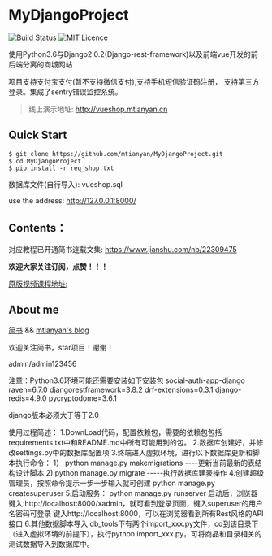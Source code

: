 # MyDjangoProject

[![Build Status](https://travis-ci.org/mtianyan/hexoBlog-Github.svg?branch=master)](https://travis-ci.org/mtianyan/hexoBlog-Github)
[![MIT Licence](https://badges.frapsoft.com/os/mit/mit.svg?v=103)](https://opensource.org/licenses/mit-license.php)

使用Python3.6与Django2.0.2(Django-rest-framework)以及前端vue开发的前后端分离的商城网站

项目支持支付宝支付(暂不支持微信支付),支持手机短信验证码注册， 支持第三方登录。集成了sentry错误监控系统。

>线上演示地址: http://vueshop.mtianyan.cn

## Quick Start

```
$ git clone https://github.com/mtianyan/MyDjangoProject.git
$ cd MyDjangoProject
$ pip install -r req_shop.txt
```

数据库文件(自行导入): vueshop.sql

use the address: http://127.0.0.1:8000/

## Contents：


对应教程已开通简书连载文集: https://www.jianshu.com/nb/22309475

**欢迎大家关注订阅，点赞！！！**

[原版视频课程地址:](https://coding.imooc.com/learn/list/131.html)

## About me

[简书](https://www.jianshu.com/u/db9a7a0daa1f) && [mtianyan's blog](http://blog.mtianyan.cn/)


欢迎关注简书，star项目！谢谢！






admin/admin123456





注意：Python3.6环境可能还需要安装如下安装包
social-auth-app-django
raven=6.7.0
djangorestframework=3.8.2
drf-extensions=0.3.1
django-redis=4.9.0
pycryptodome=3.6.1

django版本必须大于等于2.0


使用过程简述：
1.DownLoad代码，配置依赖包，需要的依赖包包括requirements.txt中和README.md中所有可能用到的包。
2.数据库创建好，并修改settings.py中的数据库配置项
3.终端进入虚拟环境，进行以下数据库更新和脚本执行命令：
   1） python manage.py makemigrations ----更新当前最新的表结构设计脚本
   2)  python manage.py migrate -----执行数据库建表操作
4.创建超级管理员，按照命令提示一步一步输入就可创建
    python manage.py createsuperuser
5.启动服务：
    python manage.py runserver
    启动后，浏览器键入:http://localhost:8000/xadmin，就可看到登录页面，键入superuser的用户名密码可登录
    键入http://localhost:8000，可以在浏览器看到所有Rest风格的API接口
6.其他数据脚本导入
   db_tools下有两个import_xxx.py文件，cd到该目录下（进入虚拟环境的前提下），执行python import_xxx.py，可将商品和目录相关的测试数据导入到数据库中。
